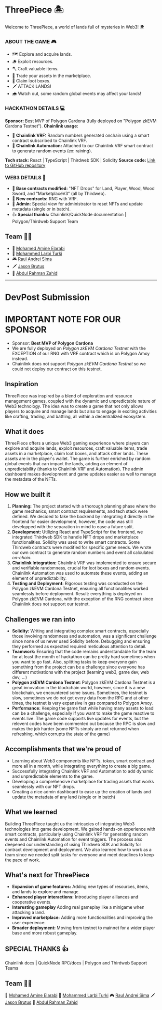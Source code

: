 # ThreePiece 🏝️ 
Welcome to ThreePiece, a world of lands full of mysteries in Web3! 🌍

### ABOUT THE GAME 🎮

- 🗺️ Explore and acquire lands.
- 🪵 Exploit resources.
- 🪓 Craft valuable items.
- 🛒 Trade your assets in the marketplace.
- 🎁 Claim loot boxes.
- 🗡️ ATTACK LANDS!
- 🌧️ Watch out, some random global events may affect your lands!

### HACKATHON DETAILS 💻

**Sponsor:** Best MVP of Polygon Cardona (fully deployed on "Polygon zkEVM Cardona Testnet").
**Chainlink usage:**
- 🎲 **Chainlink VRF:** Random numbers generated onchain using a smart contract subscribed to Chainlink VRF.
- 🤖 **Chainlink Automation:** Attached to our Chainlink VRF smart contract to generate random events (ex: raining).

**Tech stack:** React | TypeScript | Thirdweb SDK | Solidity
**Source code:** [Link to GitHub repository](https://github.com/tmdeim-git/hackathon-chainlink-game/tree/main)

### WEB3 DETAILS 🔗

- 📔 **Base contracts modified:** "NFT Drops" for Land, Player, Wood, Wood Sword, and "MarketplaceV3" (all by Thirdweb).
- 📝 **New contracts:** RNG with VRF.
- 🎩 **Admin:** Special view for administrator to reset NFTs and update metadata (single or in batch).
- 👍 **Special thanks:** Chainlink/QuickNode documentation | Polygon/Thirdweb Support Team
## Team 🧑‍💻
- 🤖 [Mohamed Amine Elarabi](https://github.com/TheVortex8) 
- 🎩 [Mohammed Larbi Turki](https://github.com/tmdeim-git) 
- 🎮 [Raul Andrei Sima](https://github.com/RaulSima) 
- 🗡️ [Jason Brutus](https://github.com/BlastChaos) 
- 👶 [Abdul Rahman Zahid](https://github.com/LLAbdul) 

---
# DevPost Submission
# IMPORTANT NOTE FOR OUR SPONSOR
- Sponsor: **Best MVP of Polygon Cardona** 
- We are fully deployed on *Polygon zkEVM Cardona Testnet* with the EXCEPTION of our RNG with VRF contract which is on Polygon Amoy instead. 
- Chainlink does not support *Polygon zkEVM Cardona Testnet* so we could not deploy our contract on this testnet.


## Inspiration

ThreePiece was inspired by a blend of exploration and resource management games, coupled with the dynamic and unpredictable nature of Web3 technology. The idea was to create a game that not only allows players to acquire and manage lands but also to engage in exciting activities like crafting, trading, and battling, all within a decentralized ecosystem.

## What it does

ThreePiece offers a unique Web3 gaming experience where players can explore and acquire lands, exploit resources, craft valuable items, trade assets in a marketplace, claim loot boxes, and attack other lands. These assets are in the player's wallet. The game is further enriched by random global events that can impact the lands, adding an element of unpredictability (thanks to Chainlink VRF and Automation). The admin dashboard makes development and game updates easier as well to manage the metadata of the NFTs.

## How we built it

1. **Planning:** The project started with a thorough planning phase where the game mechanics, smart contract requirements, and tech stack were defined. We decided to fake the backend by integrating it directly in the frontend for easier development, however, the code was still developped with the separation in mind to ease a future split.
2. **Development:** Utilizing React and TypeScript for the frontend, we integrated Thirdweb SDK to handle NFT drops and marketplace functionalities. Solidity was used to write smart contracts. Some Thirdweb contracts were modified for specific game needs. We wrote our own contract to generate random numbers and event all calculated *on-chain*.
3. **Chainlink Integration:** Chainlink VRF was implemented to ensure secure and verifiable randomness, crucial for loot boxes and random events. Chainlink Automation was used to automate these events, adding an element of unpredictability.
4. **Testing and Deployment:** Rigorous testing was conducted on the Polygon zkEVM Cardona Testnet, ensuring all functionalities worked seamlessly before deployment. Result: everything is deployed on Polygon zkEVM Cardona, with the exception of the RNG contract since Chainlink does not support our testnet.

## Challenges we ran into

- **Solidity:** Writing and integrating complex smart contracts, especially those involving randomness and automation, was a significant challenge since none of us never used Solidity before. Debugging and ensuring they performed as expected required meticulous attention to detail.
- **Teamwork:** Ensuring that the code remains understandable for the team for at least the month of hackathon can be pretty hard sometimes when you want to go fast. Also, splitting tasks to keep everyone gain something from the project can be a challenge since everyone has different motivations with the project (learning web3, game dev, web dev, ...)
-  **Polygon zkEVM Cardona Testnet**: Polygon zkEVM Cardona Testnet is a great innovation in the blockchain world, however, since it is a new blockchain, we encountered some issues. Sometimes, the testnet is slow, sometimes we do not get every data from the RPC and at other times, the testnet is very expansive in gas compared to Polygon Amoy.
- **Performance:** Keeping the game fast while having many assets to load can be a challenge, especially if you want to make the game reactive to events live. The game code supports live updates for events, but the relevent codes have been commented out because the RPC is slow and makes the job harder (some NFTs simply are not returned when refreshing, which corrupts the state of the game)

## Accomplishments that we're proud of

- Learning about Web3 components like NFTs, token, smart contract and more all in a month, while integrating everything to create a big game.
- Successfully integrating Chainlink VRF and Automation to add dynamic and unpredictable elements to the game.
- Developing a comprehensive marketplace for trading assets that works seamlessly with our NFT drops.
- Creating a nice admin dashboard to ease up the creation of lands and update the metadata of any land (single or in batch)

## What we learned

Building ThreePiece taught us the intricacies of integrating Web3 technologies into game development. We gained hands-on experience with smart contracts, particularly using Chainlink VRF for generating random events and Chainlink Automation for event triggers. The process also deepened our understanding of using Thirdweb SDK and Solidity for contract development and deployment. We also learned how to work as a team since we needed split tasks for everyone and meet deadlines to keep the pace of work.

## What's next for ThreePiece

- **Expansion of game features:** Adding new types of resources, items, and lands to explore and manage.
- **Enhanced player interactions:** Introducing player alliances and cooperative events.
- **Interesting gameplay** Adding real gameplay like a minigame when attacking a land.
- **Improved marketplace:** Adding more functionalities and improving the user experience.
- **Broader deployment:** Moving from testnet to mainnet for a wider player base and more robust gameplay.

## SPECIAL THANKS 👍

Chainlink docs | QuickNode RPC/docs | Polygon and Thirdweb Support Teams

## Team 🧑‍💻
🤖 [Mohamed Amine Elarabi](https://github.com/TheVortex8) 
🎩 [Mohammed Larbi Turki](https://github.com/tmdeim-git) 
🎮 [Raul Andrei Sima](https://github.com/RaulSima) 
🗡️ [Jason Brutus](https://github.com/BlastChaos) 
👶 [Abdul Rahman Zahid](https://github.com/LLAbdul) 
